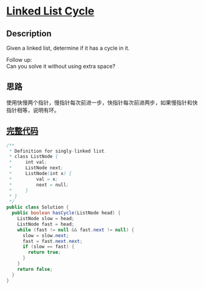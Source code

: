 # [Linked List Cycle][title]

## Description

Given a linked list, determine if it has a cycle in it.

Follow up:  
Can you solve it without using extra space?

## 思路

使用快慢两个指针，慢指针每次前进一步，快指针每次前进两步，如果慢指针和快指针相等，说明有环。


## [完整代码][src]

```java
/**
 * Definition for singly-linked list.
 * class ListNode {
 *     int val;
 *     ListNode next;
 *     ListNode(int x) {
 *         val = x;
 *         next = null;
 *     }
 * }
 */
public class Solution {
  public boolean hasCycle(ListNode head) {
    ListNode slow = head;
    ListNode fast = head;
    while (fast != null && fast.next != null) {
      slow = slow.next;
      fast = fast.next.next;
      if (slow == fast) {
        return true;
      }
    }
    return false;
  }
}
```

[title]: https://leetcode.com/problems/linked-list-cycle
[src]: https://github.com/andavid/leetcode-java/blob/master/src/com/andavid/leetcode/_141/Solution.java
